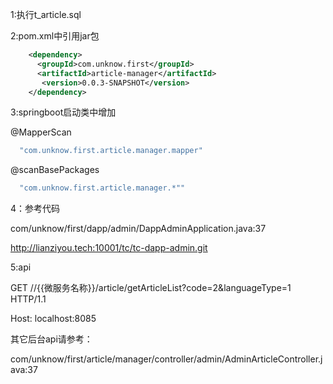 1:执行t_article.sql <p>
2:pom.xml中引用jar包 <p>
```xml
    <dependency>
      <groupId>com.unknow.first</groupId>
      <artifactId>article-manager</artifactId>
       <version>0.0.3-SNAPSHOT</version>
    </dependency>
```
3:springboot启动类中增加 <p>
@MapperScan 
```java 
  "com.unknow.first.article.manager.mapper"
```
@scanBasePackages
```java 
  "com.unknow.first.article.manager.*""
```
4：参考代码 <p>
  com/unknow/first/dapp/admin/DappAdminApplication.java:37 <p>
  http://lianziyou.tech:10001/tc/tc-dapp-admin.git <p>
5:api <p>
  GET //{{微服务名称}}/article/getArticleList?code=2&languageType=1 HTTP/1.1 <p>
  Host: localhost:8085 <p>
  其它后台api请参考：<p>
  com/unknow/first/article/manager/controller/admin/AdminArticleController.java:37